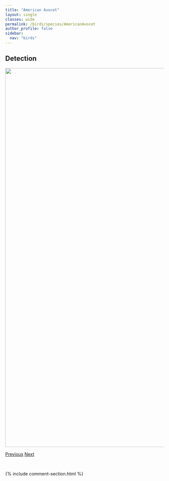 ```yaml
---
title: "American Avocet"
layout: single
classes: wide
permalink: /birds/species/AmericanAvocet
author_profile: false
sidebar:
  nav: "birds"
---
```


<h2>Detection</h2>

<a href="https://drive.google.com/uc?export=view&id=1p99wsDvEBCy1Q9vKfe1MFxZX1z7SmstU">
<img src="https://drive.google.com/uc?export=view&id=1p99wsDvEBCy1Q9vKfe1MFxZX1z7SmstU" height = "1200" width = "800">
</a>

<a href="/DevelopmentWebsite/birds/species/AlderFlycatcher" class="pagination--pager" title="Alder Flycatcher">Previous</a> <a href="/DevelopmentWebsite/birds/species/AmericanBittern" class="pagination--pager" title="American Bittern">Next</a>

<p>&nbsp;</p>

{% include comment-section.html %}
